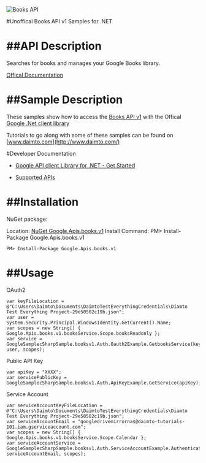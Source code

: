 ﻿![Books API](https://www.google.com/images/icons/product/ebooks-32.png)

#Unoffical Books API v1 Samples for .NET  

##API Description
=============

Searches for books and manages your Google Books library.

[Offical Documentation](https://developers.google.com/books/docs/v1/getting_started)

##Sample Description
=============

These samples show how to access the [Books API v1](https://developers.google.com/books/docs/v1/getting_started) with the Offical [Google .Net client library](https://github.com/google/google-api-dotnet-client)

Tutorials to go along with some of these samples can be found on [www.daimto.com](http://www.daimto.com/)

#Developer Documentation

* [Google API client Library for .NET - Get Started](https://developers.google.com/api-client-library/dotnet/get_started)

* [Supported APIs](https://developers.google.com/api-client-library/dotnet/apis/)

##Installation
=================================

NuGet package:

Location: [NuGet Google.Apis.books.v1](https://www.nuget.org/packages/Google.Apis.books.v1)
Install Command: PM>  Install-Package Google.Apis.books.v1

```
PM> Install-Package Google.Apis.books.v1
```

##Usage
=================================

OAuth2
```
var keyFileLocation = @"C:\Users\Daimto\Documents\DaimtoTestEverythingCredentials\Diamto Test Everything Project-29e50502c19b.json";
var user = System.Security.Principal.WindowsIdentity.GetCurrent().Name;
var scopes = new String[] { Google.Apis.books.v1.booksService.Scope.booksReadonly };
var service = GoogleSamplecSharpSample.booksv1.Auth.Oauth2Example.GetbooksService(keyFileLocation, user, scopes);
```
Public API Key
```
var apiKey = "XXXX";
var servicePublicKey = GoogleSamplecSharpSample.booksv1.Auth.ApiKeyExample.GetService(apiKey);
```
Service Account
```
var serviceAccountKeyFileLocation = @"C:\Users\Daimto\Documents\DaimtoTestEverythingCredentials\Diamto Test Everything Project-29e50502c19b.json";
var serviceAccountEmail = "googledrivemirrornas@daimto-tutorials-101.iam.gserviceaccount.com";
var scopes = new String[] { Google.Apis.books.v1.booksService.Scope.Calendar };            
var serviceAccountService = GoogleSamplecSharpSample.booksv1.Auth.ServiceAccountExample.AuthenticateServiceAccount(serviceAccountKeyFileLocation, serviceAccountEmail, scopes);
```
